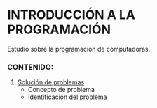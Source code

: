 # INTRODUCCIÓN A LA PROGRAMACIÓN

Estudio sobre la programación de computadoras.

### CONTENIDO:

1. [Solución de problemas](https://github.com/DeveloperLuisF3/introduccionALaProgramacion/tree/main/solucionDeProblemas "Ir a Solución de problemas")
    * Concepto de problema
    * Identificación del problema